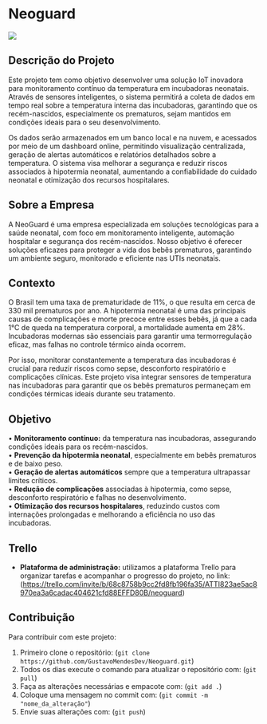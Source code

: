# Neoguard

<img src="https://s2-g1.glbimg.com/n7TXdirw76BnTOiTlwVcDdx5YZc=/0x0:1920x1080/924x0/smart/filters:strip_icc()/i.s3.glbimg.com/v1/AUTH_59edd422c0c84a879bd37670ae4f538a/internal_photos/bs/2021/C/e/fRBFt3R0K23nPOdNt8fA/2.jpg">

## Descrição do Projeto

Este projeto tem como objetivo desenvolver uma solução IoT inovadora para monitoramento contínuo da temperatura em incubadoras neonatais. Através de sensores inteligentes, o sistema permitirá a coleta de dados em tempo real sobre a temperatura interna das incubadoras, garantindo que os recém-nascidos, especialmente os prematuros, sejam mantidos em condições ideais para o seu desenvolvimento.

Os dados serão armazenados em um banco local e na nuvem, e acessados por meio de um dashboard online, permitindo visualização centralizada, geração de alertas automáticos e relatórios detalhados sobre a temperatura. O sistema visa melhorar a segurança e reduzir riscos associados à hipotermia neonatal, aumentando a confiabilidade do cuidado neonatal e otimização dos recursos hospitalares.

## Sobre a Empresa

A NeoGuard é uma empresa especializada em soluções tecnológicas para a saúde neonatal, com foco em monitoramento inteligente, automação hospitalar e segurança dos recém-nascidos. Nosso objetivo é oferecer soluções eficazes para proteger a vida dos bebês prematuros, garantindo um ambiente seguro, monitorado e eficiente nas UTIs neonatais.

## Contexto

O Brasil tem uma taxa de prematuridade de 11%, o que resulta em cerca de 330 mil prematuros por ano. A hipotermia neonatal é uma das principais causas de complicações e morte precoce entre esses bebês, já que a cada 1°C de queda na temperatura corporal, a mortalidade aumenta em 28%. Incubadoras modernas são essenciais para garantir uma termorregulação eficaz, mas falhas no controle térmico ainda ocorrem.

Por isso, monitorar constantemente a temperatura das incubadoras é crucial para reduzir riscos como sepse, desconforto respiratório e complicações clínicas. Este projeto visa integrar sensores de temperatura nas incubadoras para garantir que os bebês prematuros permaneçam em condições térmicas ideais durante seu tratamento.

## Objetivo

•	**Monitoramento contínuo:**  da temperatura nas incubadoras, assegurando condições ideais para os recém-nascidos. <br>
•	**Prevenção da hipotermia neonatal**, especialmente em bebês prematuros e de baixo peso.<br>
•	**Geração de alertas automáticos** sempre que a temperatura ultrapassar limites críticos.<br>
•	**Redução de complicações** associadas à hipotermia, como sepse, desconforto respiratório e falhas no desenvolvimento.<br>
•	**Otimização dos recursos hospitalares**,  reduzindo custos com internações prolongadas e melhorando a eficiência no uso das incubadoras.

## Trello
- **Plataforma de administração:** utilizamos a plataforma Trello para organizar tarefas e acompanhar o progresso do projeto, no link:(https://trello.com/invite/b/68c8758b9cc2fd8fb196fa35/ATTI823ae5ac8970ea3a6cadac404621cfd88EFFD80B/neoguard)

## Contribuição

Para contribuir com este projeto:
1. Primeiro clone o repositório: (`git clone https://github.com/GustavoMendesDev/Neoguard.git`)
2. Todos os dias execute o comando para atualizar o repositório com: (`git pull`)
3. Faça as alterações necessárias e empacote com: (`git add .`)
4. Coloque uma mensagem no commit com: (`git commit -m "nome_da_alteração"`)
5. Envie suas alterações com: (`git push`)

